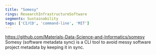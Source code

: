 ```yaml
---
title: "Somesy"
rings: ResearchInfrastructureSoftware
segments: Sustainability
tags: ['CI/CD', 'command-line', 'MIT']
---
```

https://github.com/Materials-Data-Science-and-Informatics/somesy
Somesy (software metadata sync) is a CLI tool to avoid messy software project metadata by keeping it in sync.
